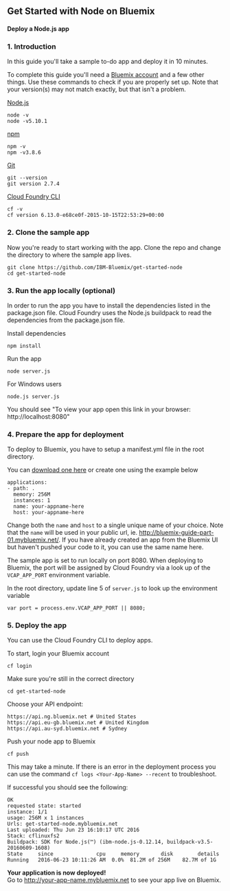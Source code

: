 ## Get Started with Node on Bluemix
#### Deploy a Node.js app


### 1. Introduction
In this guide you'll take a sample to-do app and deploy it in 10 minutes. 

To complete this guide you'll need a [Bluemix account](https://console.ng.bluemix.net/registration/) and a few other things. Use these commands to check if you are properly set up. Note that your version(s) may not match exactly, but that isn't a problem.

[Node.js](https://nodejs.org/en/download/)
```
node -v
node -v5.10.1
```

[npm](https://www.npmjs.com/package/download)
```
npm -v
npm -v3.8.6
```

[Git](https://git-scm.com/downloads)
```
git --version
git version 2.7.4  
```

[Cloud Foundry CLI](https://github.com/cloudfoundry/cli#downloads)
```
cf -v
cf version 6.13.0-e68ce0f-2015-10-15T22:53:29+00:00
```

### 2. Clone the sample app

Now you're ready to start working with the app. Clone the repo and change the directory to where the sample app lives.
```
git clone https://github.com/IBM-Bluemix/get-started-node
cd get-started-node
```


### 3. Run the app locally (optional)

In order to run the app you have to install the dependencies listed in the package.json file. Cloud Foundry uses the Node.js buildpack to read the dependencies from the package.json file.

Install dependencies
```
npm install
```
Run the app
```
node server.js
```
For Windows users
```
node.js server.js
```


You should see "To view your app open this link in your browser: http://localhost:8080"


### 4. Prepare the app for deployment

To deploy to Bluemix, you have to setup a manifest.yml file in the root directory.

You can [download one here](https://pages.github.ibm.com/rossfenrick/Getting-Started-Guides/docs/manifest.yml) or create one using the example below
```
applications:
- path: .
  memory: 256M
  instances: 1
  name: your-appname-here
  host: your-appname-here
```

Change both the `name` and `host` to a single unique name of your choice. Note that the `name` will be used in your public url, ie. http://bluemix-guide-part-01.mybluemix.net/. If you have already created an app from the Bluemix UI but haven't pushed your code to it, you can use the same name here.

The sample app is set to run locally on port 8080. When deploying to Bluemix, the port will be assigned by Cloud Foundry via a look up of the `VCAP_APP_PORT` environment variable. 

In the root directory, update line 5 of `server.js` to look up the environment variable
```
var port = process.env.VCAP_APP_PORT || 8080;
```


### 5. Deploy the app
You can use the Cloud Foundry CLI to deploy apps.

To start, login your Bluemix account
```
cf login
```

Make sure you're still in the correct directory
```
cd get-started-node
```

Choose your API endpoint:
```
https://api.ng.bluemix.net # United States
https://api.eu-gb.bluemix.net # United Kingdom
https://api.au-syd.bluemix.net # Sydney
```

Push your node app to Bluemix
```
cf push
```

This may take a minute. If there is an error in the deployment process you can use the command `cf logs <Your-App-Name> --recent` to troubleshoot.

If successful you should see the following:
```
OK
requested state: started
instance: 1/1
usage: 256M x 1 instances
Urls: get-started-node.mybluemix.net
Last uploaded: Thu Jun 23 16:10:17 UTC 2016
Stack: cflinuxfs2
Buildpack: SDK for Node.js(™) (ibm-node.js-0.12.14, buildpack-v3.5-20160609-1608)
State     since              cpu     memory       disk        details
Running   2016-06-23 10:11:26 AM  0.0%  81.2M of 256M    82.7M of 1G
```

**Your application is now deployed!**
</br>
Go to http://your-app-name.mybluemix.net to see your app live on Bluemix.
